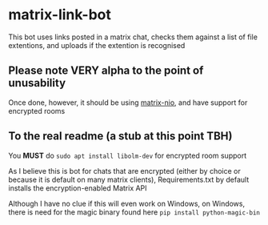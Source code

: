 # matrix-link-bot
This bot uses links posted in a matrix chat, checks them against a list of file extentions, and uploads if the extention is recognised

## Please note **VERY** alpha to the point of unusability

Once done, however, it should be using [matrix-nio](https://github.com/poljar/matrix-nio), and have support for encrypted rooms

## To the real readme (a stub at this point TBH)

You **MUST** do `sudo apt install libolm-dev` for encrypted room support 

As I believe this is bot for chats that are encrypted (either by choice or because it is default on many matrix clients),
Requirements.txt by default installs the encryption-enabled Matrix API

Although I have no clue if this will even work on Windows, on Windows, there is need for the magic binary found here `pip install python-magic-bin`
